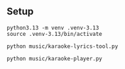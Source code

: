 ## Setup
```commandline
python3.13 -m venv .venv-3.13
source .venv-3.13/bin/activate
```

```commandline
python music/karaoke-lyrics-tool.py
```
```commandline
python music/karaoke-player.py
```